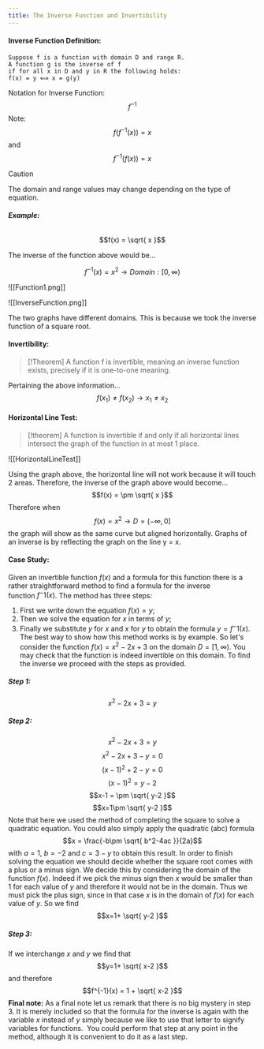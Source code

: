 ```yaml
---
title: The Inverse Function and Invertibility
---
```


#### **Inverse Function Definition:**
```
Suppose f is a function with domain D and range R.
A function g is the inverse of f
if for all x in D and y in R the following holds:
f(x) = y ⟺ x = g(y)
```
Notation for Inverse Function:
$$f^{-1}$$
Note:
$$f(f^{-1}(x)) = x $$
and
$$f^{-1}(f(x)) = x$$

> [!caution]
> The domain and range values may change depending on the type of equation.

###### **Example:**
$$f(x) = \sqrt{ x }$$

The inverse of the function above would be...

$$f^{-1}(x) = x^2 \to Domain: [0, ∞)$$

![[Function1.png]]

![[InverseFunction.png]]

The two graphs have different domains. This is because we took the inverse function of a square root.
#### **Invertibility:**
>[!Theorem]
>A function f is invertible, meaning an inverse function exists, precisely if it is one-to-one meaning.

Pertaining the above information...
$$f(x_{1}) ≠ f(x_{2}) \to x_{1}≠x_{2} $$
#### **Horizontal Line Test:**
>[!theorem]
>A function is invertible if and only if all horizontal lines intersect the graph of the function in at most 1 place.

![[HorizontalLineTest]]

Using the graph above, the horizontal line will not work because it will touch 2 areas.
Therefore, the inverse of the graph above would become...
$$f(x) = \pm \sqrt{ x }$$
Therefore when
$$f(x) = x^2 \to D = (-∞, 0]$$
the graph will show as the same curve but aligned horizontally.
Graphs of an inverse is by reflecting the graph on the line y = x.
#### **Case Study:**
Given an invertible function $f(x)$ and a formula for this function there is a rather straightforward method to find a formula for the inverse function $f^-1(x)$. The method has three steps:
1. First we write down the equation $f(x) = y$;
2. Then we solve the equation for $x$ in terms of $y$;
3. Finally we substitute $y$ for $x$ and $x$ for $y$ to obtain the formula $y=f^-1(x)$.
The best way to show how this method works is by example. So let's consider the function $f(x) = x^2-2x+3$ on the domain $D = [1, ∞)$. You may check that the function is indeed invertible on this domain. To find the inverse we proceed with the steps as provided.
##### Step 1:
$$x^2-2x+3=y$$
##### Step 2:
$$x^2-2x+3=y$$
$$x^2-2x+3-y=0$$$$(x-1)^2+2-y=0$$
$$(x-1)^2=y-2$$
$$x-1 = \pm \sqrt{ y-2 }$$
$$x=1\pm \sqrt{ y-2 }$$
Note that here we used the method of completing the square to solve a quadratic equation. You could also simply apply the quadratic (abc) formula
$$x = \frac{-b\pm \sqrt{ b^2-4ac }}{2a}$$
with $a=1$, $b=-2$ and $c=3-y$ to obtain this result.
In order to finish solving the equation we should decide whether the square root comes with a plus or a minus sign. We decide this by considering the domain of the function $f(x)$. Indeed if we pick the minus sign then $x$ would be smaller than $1$ for each value of $y$ and therefore it would not be in the domain. Thus we must pick the plus sign, since in that case $x$ is in the domain of $f(x)$ for each value of $y$. So we find
$$x=1+ \sqrt{ y-2 }$$
##### Step 3:
If we interchange $x$ and $y$ we find that
$$y=1+ \sqrt{ x-2 }$$
and therefore
$$f^{-1}(x) = 1 + \sqrt{ x-2 }$$
**Final note:** As a final note let us remark that there is no big mystery in step 3. It is merely included so that the formula for the inverse is again with the variable $x$ instead of $y$ simply because we like to use that letter to signify variables for functions.  You could perform that step at any point in the method, although it is convenient to do it as a last step.
